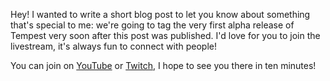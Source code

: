 Hey! I wanted to write a short blog post to let you know about something that's special to me: we're going to tag the very first alpha release of Tempest very soon after this post was published. I'd love for you to join the livestream, it's always fun to connect with people!

You can join on [YouTube](https://www.youtube.com/watch?v=zKwXyEbnyoI) or [Twitch](https://www.twitch.tv/brendt_gd), I hope to see you there in ten minutes!